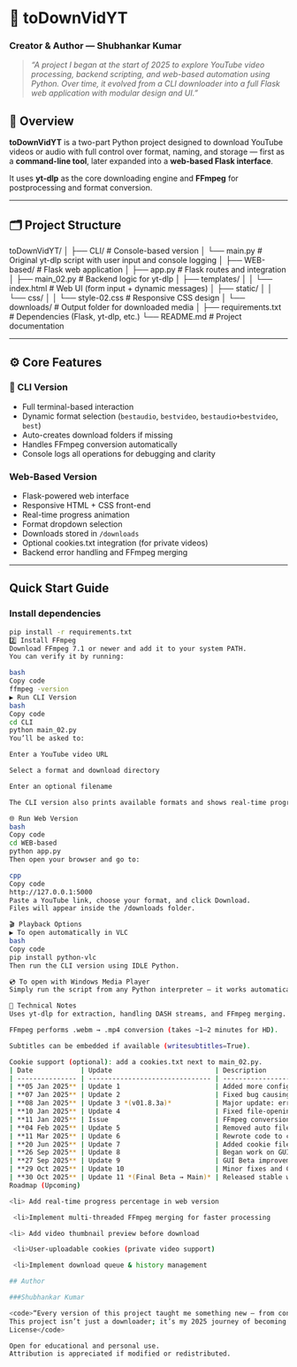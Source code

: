# 🎥 toDownVidYT
### Creator & Author — **Shubhankar Kumar**

> *“A project I began at the start of 2025 to explore YouTube video processing, backend scripting, and web-based automation using Python. Over time, it evolved from a CLI downloader into a full Flask web application with modular design and UI.”*

## 🧩 Overview
**toDownVidYT** is a two-part Python project designed to download YouTube videos or audio with full control over format, naming, and storage — first as a **command-line tool**, later expanded into a **web-based Flask interface**.

It uses **yt-dlp** as the core downloading engine and **FFmpeg** for postprocessing and format conversion.

---

## 🗂️ Project Structure
toDownVidYT/
│
├── CLI/                         # Console-based version
│   └── main.py                  # Original yt-dlp script with user input and console logging
│
├── WEB-based/                   # Flask web application
│   ├── app.py                   # Flask routes and integration
│   ├── main_02.py               # Backend logic for yt-dlp
│   ├── templates/
│   │   └── index.html           # Web UI (form input + dynamic messages)
│   ├── static/
│   │   └── css/
│   │       └── style-02.css     # Responsive CSS design
│   └── downloads/               # Output folder for downloaded media
│
├── requirements.txt             # Dependencies (Flask, yt-dlp, etc.)
└── README.md                    # Project documentation

---

## ⚙️ Core Features
### 🧮 CLI Version
- Full terminal-based interaction  
- Dynamic format selection (`bestaudio`, `bestvideo`, `bestaudio+bestvideo`, `best`)  
- Auto-creates download folders if missing  
- Handles FFmpeg conversion automatically  
- Console logs all operations for debugging and clarity  

### Web-Based Version
- Flask-powered web interface  
- Responsive HTML + CSS front-end  
- Real-time progress animation  
- Format dropdown selection  
- Downloads stored in `/downloads`  
- Optional cookies.txt integration (for private videos)  
- Backend error handling and FFmpeg merging  

---

## Quick Start Guide

### Install dependencies
```bash
pip install -r requirements.txt
2️⃣ Install FFmpeg
Download FFmpeg 7.1 or newer and add it to your system PATH.
You can verify it by running:

bash
Copy code
ffmpeg -version
▶️ Run CLI Version
bash
Copy code
cd CLI
python main_02.py
You’ll be asked to:

Enter a YouTube video URL

Select a format and download directory

Enter an optional filename

The CLI version also prints available formats and shows real-time progress directly in the terminal.

🌐 Run Web Version
bash
Copy code
cd WEB-based
python app.py
Then open your browser and go to:

cpp
Copy code
http://127.0.0.1:5000
Paste a YouTube link, choose your format, and click Download.
Files will appear inside the /downloads folder.

🎬 Playback Options
▶️ To open automatically in VLC
bash
Copy code
pip install python-vlc
Then run the CLI version using IDLE Python.

💿 To open with Windows Media Player
Simply run the script from any Python interpreter — it works automatically.

🧠 Technical Notes
Uses yt-dlp for extraction, handling DASH streams, and FFmpeg merging.

FFmpeg performs .webm → .mp4 conversion (takes ~1–2 minutes for HD).

Subtitles can be embedded if available (writesubtitles=True).

Cookie support (optional): add a cookies.txt next to main_02.py.
| Date            | Update                          | Description                                                                 |
| --------------- | ------------------------------- | --------------------------------------------------------------------------- |
| **05 Jan 2025** | Update 1                        | Added more configurations to yt-dlp options dictionary                      |
| **07 Jan 2025** | Update 2                        | Fixed bug causing downloaded files to not open automatically                |
| **08 Jan 2025** | Update 3 *(v01.8.3a)*           | Major update: error handling, folder auto-creation, audio-only & HD/SD mode |
| **10 Jan 2025** | Update 4                        | Fixed file-opening issue                                                    |
| **11 Jan 2025** | Issue                           | FFmpeg conversion delay (~2 min) on `.webm → .mp4`                          |
| **04 Feb 2025** | Update 5                        | Removed auto file-opening for stability                                     |
| **11 Mar 2025** | Update 6                        | Rewrote code to comply with updated YouTube policy changes                  |
| **20 Jun 2025** | Update 7                        | Added cookie file handling support                                          |
| **26 Sep 2025** | Update 8                        | Began work on GUI (Beta branch)                                             |
| **27 Sep 2025** | Update 9                        | GUI Beta improvements and performance tweaks                                |
| **29 Oct 2025** | Update 10                       | Minor fixes and CSS improvements in Beta                                    |
| **30 Oct 2025** | Update 11 *(Final Beta → Main)* | Released stable web-based version, merged into main branch                  |
Roadmap (Upcoming)

<li> Add real-time progress percentage in web version

 <li>Implement multi-threaded FFmpeg merging for faster processing

<li> Add video thumbnail preview before download

 <li>User-uploadable cookies (private video support)

 <li>Implement download queue & history management

## Author

###Shubhankar Kumar

<code>“Every version of this project taught me something new — from console handling to web routing, from debugging yt-dlp internals to designing responsive UIs.
This project isn’t just a downloader; it’s my 2025 journey of becoming a better developer.”
License</code>

Open for educational and personal use.
Attribution is appreciated if modified or redistributed.
